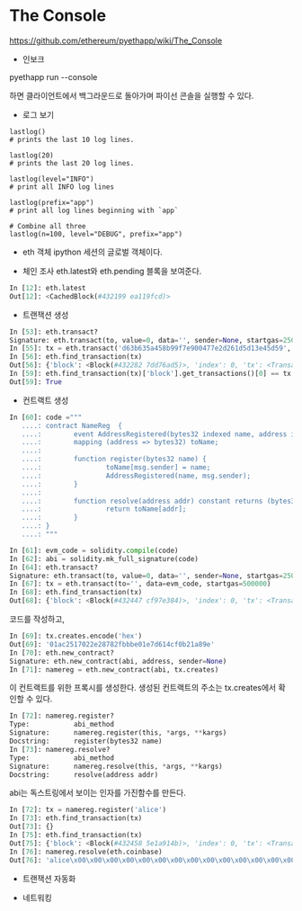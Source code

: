 # The Console
https://github.com/ethereum/pyethapp/wiki/The_Console

* 인보크

pyethapp run --console

하면 클라이언트에서 백그라운드로 돌아가며 파이선 콘솔을 실행할 수 있다.

* 로그 보기

```
lastlog()
# prints the last 10 log lines.

lastlog(20)
# prints the last 20 log lines.

lastlog(level="INFO")
# print all INFO log lines

lastlog(prefix="app")
# print all log lines beginning with `app`

# Combine all three
lastlog(n=100, level="DEBUG", prefix="app")
```

* eth 객체
ipython 세션의 글로벌 객체이다.

- 체인 조사
    eth.latest와 eth.pending 블록을 보여준다.

```python
In [12]: eth.latest
Out[12]: <CachedBlock(#432199 ea119fcd)>
```


- 트랜잭션 생성

```python
In [53]: eth.transact?
Signature: eth.transact(to, value=0, data='', sender=None, startgas=25000, gasprice=10000000000000)
In [55]: tx = eth.transact('d63b635a458b99f7e900477e2d261d5d13e45d59', value=100)
In [56]: eth.find_transaction(tx)
Out[56]: {'block': <Block(#432282 7dd76ad5)>, 'index': 0, 'tx': <Transaction(3384)>}
In [59]: eth.find_transaction(tx)['block'].get_transactions()[0] == tx
Out[59]: True
```



- 컨트랙트 생성
```python
In [60]: code ="""
   ....: contract NameReg  {
   ....:        event AddressRegistered(bytes32 indexed name, address indexed account);
   ....:        mapping (address => bytes32) toName;
   ....: 
   ....:        function register(bytes32 name) {
   ....:                toName[msg.sender] = name;
   ....:                AddressRegistered(name, msg.sender);
   ....:        }
   ....: 
   ....:        function resolve(address addr) constant returns (bytes32 name) {
   ....:                return toName[addr];
   ....:        }
   ....: }
   ....: """

In [61]: evm_code = solidity.compile(code)
In [62]: abi = solidity.mk_full_signature(code)
In [64]: eth.transact?
Signature: eth.transact(to, value=0, data='', sender=None, startgas=25000, gasprice=10000000000000)
In [67]: tx = eth.transact(to='', data=evm_code, startgas=500000)
In [68]: eth.find_transaction(tx)
Out[68]: {'block': <Block(#432447 cf97e384)>, 'index': 0, 'tx': <Transaction(1553)>}
```
코드를 작성하고, 

```python
In [69]: tx.creates.encode('hex')
Out[69]: '01ac2517022e28782fbbbe01e7d614cf0b21a89e'
In [70]: eth.new_contract?
Signature: eth.new_contract(abi, address, sender=None)
In [71]: namereg = eth.new_contract(abi, tx.creates)
```
이 컨트랙트를 위한 프록시를 생성한다. 생성된 컨트랙트의 주소는 tx.creates에서 확인할 수 있다.

```python
In [72]: namereg.register?
Type:           abi_method
Signature:      namereg.register(this, *args, **kargs)
Docstring:      register(bytes32 name)
In [73]: namereg.resolve?
Type:           abi_method
Signature:      namereg.resolve(this, *args, **kargs)
Docstring:      resolve(address addr)
```
abi는 독스트링에서 보이는 인자를 가진함수를 만든다.

```python
In [72]: tx = namereg.register('alice')
In [73]: eth.find_transaction(tx)
Out[73]: {}
In [75]: eth.find_transaction(tx)
Out[75]: {'block': <Block(#432458 5e1a914b)>, 'index': 0, 'tx': <Transaction(2b2f)>}
In [76]: namereg.resolve(eth.coinbase)
Out[76]: 'alice\x00\x00\x00\x00\x00\x00\x00\x00\x00\x00\x00\x00\x00\x00\x00\x00\x00\x00\x00\x00\x00\x00\x00\x00\x00\x00\x00'
```



- 트랜잭션 자동화

- 네트워킹






